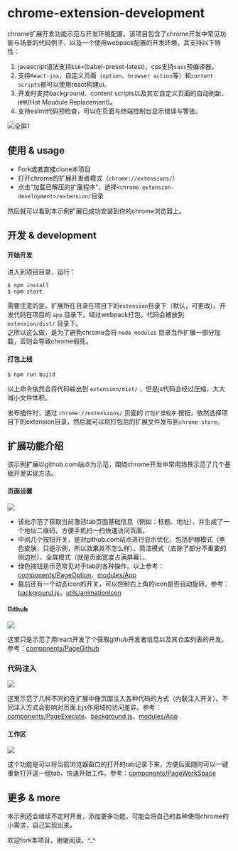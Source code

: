 # chrome-extension-development
chrome扩展开发功能示范与开发环境配置。该项目包含了chrome开发中常见功能与场景的代码例子，以及一个使用webpack配置的开发环境，其支持以下特性：

1. javascript语法支持`ES6+`(babel-preset-latest)、css支持`sass`预编译器。
2. 支持`React-jsx`，自定义页面（`option`、`browser action`等）和`content scripts`都可以使用react构建ui。
3. 开发时支持background、content scripts以及其它自定义页面的自动刷新、`HMR`(Hot Moudule Replacement)。
4. 支持eslint代码预检查，可以在页面与终端控制台显示错误与警告。

![][5]

## 使用 & usage

* Fork或者直接clone本项目
* 打开chrome的扩展开发者模式（`chrome://extensions/`）
* 点击“加载已解压的扩展程序”，选择`<chrome-extension-development>/extension/`目录

然后就可以看到本示例扩展已成功安装到你的chrome浏览器上。

## 开发 & development

#### 开始开发
进入到项目目录，运行：

    $ npm install
    $ npm start

需要注意的是，扩展所在目录在项目下的`extension`目录下（默认，可更改）。开发代码在项目的 `app` 目录下。经过webpack打包，代码会被放到 `extension/dist/` 目录下。  
之所以这么做，是为了避免chrome会将 `node_modules` 目录当作扩展一部分加载，否则会导致chrome假死。

#### 打包上线

    $ npm run build

以上命令依然会将代码输出到 `extension/dist/` ，但是js代码会经过压缩，大大减小文件体积。  

发布插件时，通过 `chrome://extensions/` 页面的 `打包扩展程序` 按钮，依然选择项目下的extension目录，然后就可以将打包后的扩展文件发布到`chrome store`。

## 扩展功能介绍

该示例扩展以github.com站点为示范，围绕chrome开发中常用场景示范了几个基础开发实现方法。

#### 页面设置

![][0]

* 该处示范了获取当前激活tab页面基础信息（例如：标题、地址），并生成了一个地址二维码，方便手机扫一扫快速访问页面。
* 中间几个按钮开关，是对github.com站点进行显示优化，包括护眼模式（黑色皮肤，只是示例，所以效果并不怎么样）、简洁模式（去除了部分不重要的侧边栏）、全屏模式（就是页面宽度占满屏幕）。
* 绿色按钮是示范常见对于tab的各种操作。以上参考：[components/PageOption][12]、[modules/App][15]
* 最后还有一个动态icon的开关，可以控制右上角的icon是否自动旋转。参考：[background.js][10]、[utils/animationIcon][11]

[0]: https://user-images.githubusercontent.com/3774036/28240644-12bfd4e4-69b8-11e7-81cc-b4bbbd50f307.png
[1]: https://user-images.githubusercontent.com/3774036/28240645-12ef4da0-69b8-11e7-80dd-b35bae7d1861.png
[3]: https://user-images.githubusercontent.com/3774036/28240646-12eff8ea-69b8-11e7-8120-6c2588dfbb9b.png
[4]: https://user-images.githubusercontent.com/3774036/28240643-12babf86-69b8-11e7-9ace-75b93e707b3b.png
[5]: https://user-images.githubusercontent.com/3774036/28240610-b7533ac4-69b7-11e7-8423-0179cadc7a93.png "全屏1"
[6]: https://user-images.githubusercontent.com/3774036/28240609-b75342c6-69b7-11e7-86c4-9bc2519c50b0.png "全屏2"

[10]: https://github.com/qiqiboy/chrome-extension-development/blob/master/app/background.js
[11]: https://github.com/qiqiboy/chrome-extension-development/blob/master/app/utils/animateIcon/index.js
[12]: https://github.com/qiqiboy/chrome-extension-development/blob/master/app/components/PageOptions/index.js
[13]: https://github.com/qiqiboy/chrome-extension-development/blob/master/app/components/PageGithub/index.js
[14]: https://github.com/qiqiboy/chrome-extension-development/blob/master/app/components/PageExecute/index.js
[15]: https://github.com/qiqiboy/chrome-extension-development/blob/master/app/modules/App/index.js
[16]: https://github.com/qiqiboy/chrome-extension-development/blob/master/app/components/PageWorkSpace/index.js

#### Github

![][1]

这里只是示范了用react开发了个获取github开发者信息以及其仓库列表的开发。参考：[components/PageGithub][13]

### 代码注入

![][3]

这里示范了几种不同的在扩展中像页面注入各种代码的方式（内联注入开关）。不同注入方式会影响对页面上js作用域的访问差异。参考：[components/PageExecute][14]、[background.js][10]、[modules/App][15]

#### 工作区

![][4]

这个功能是可以将当前浏览器窗口的打开的tab记录下来，方便后面随时可以一键重新打开这一组tab，快速开始工作。参考：[components/PageWorkSpace][16]


## 更多 & more

本示例还会继续不定时开发，添加更多功能，可能会将自己的各种使用chrome的小需求，自己实现出来。

欢迎fork本项目，谢谢阅读。^_^
